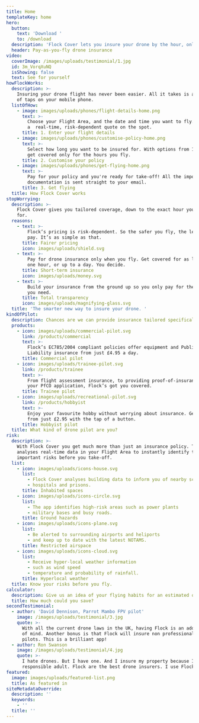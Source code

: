 ```yaml
---
title: Home
templateKey: home
hero:
  button:
    text: 'Download '
    to: /download
  description: 'Flock Cover lets you insure your drone by the hour, only when you need it.'
  header: Pay-as-you-fly drone insurance
video:
  coverImage: /images/uploads/testimonial/1.jpg
  id: 3m_VorqXuNQ
  isShowing: false
  text: See for yourself
howFlockWorks:
  description: >-
    Insuring your drone flight has never been easier. All it takes is a matter
    of taps on your mobile phone.
  listOfHow:
    - image: images/uploads/phones/flight-details-home.png
      text: >-
        Choose your Flight Area, and the date and time you want to fly. Receive
        a  real-time, risk-dependent quote on the spot.
      title: 1. Enter your flight details
    - image: images/uploads/phones/customise-policy-home.png
      text: >-
        Select how long you want to be insured for. With options from 1-8 hours,
        get covered only for the hours you fly.
      title: 2. Customise your policy
    - image: images/uploads/phones/get-flying-home.png
      text: >-
        Pay for your policy and you're ready for take-off! All the important
        documentation is sent straight to your email.
      title: 3. Get flying
  title: How Flock Cover works
stopWorrying:
  description: >-
    Flock Cover gives you tailored coverage, down to the exact hour you need it
    for.
  reasons:
    - text: >-
        Flock’s pricing is risk-dependent. So the safer you fly, the less you
        pay. It’s as simple as that.
      title: Fairer pricing
      icon: images/uploads/shield.svg
    - text: >-
        Pay for drone insurance only when you fly. Get covered for as little as
        one hour, or up to a day. You decide.
      title: Short-term insurance
      icon: images/uploads/money.svg
    - text: >-
        Build your insurance from the ground up so you only pay for the cover
        you need.
      title: Total transparency
      icon: images/uploads/magnifying-glass.svg
  title: 'The smarter new way to insure your drone. '
kindOfPilot:
  description: Chances are we can provide insurance tailored specifically to you.
  products:
    - icon: images/uploads/commercial-pilot.svg
      link: /products/commercial
      text: >-
        Flock’s EC785/2004 compliant policies offer equipment and Public
        Liability insurance from just £4.95 a day.
      title: Commercial pilot
    - icon: images/uploads/trainee-pilot.svg
      link: /products/trainee
      text: >-
        From flight assessment insurance, to providing proof-of-insurance for
        your PfCO application, Flock’s got you covered.
      title: Trainee pilot
    - icon: images/uploads/recreational-pilot.svg
      link: /products/hobbyist
      text: >-
        Enjoy your favourite hobby without worrying about insurance. Get covered
        from just £2.95 with the tap of a button.
      title: Hobbyist pilot
  title: What kind of drone pilot are you?
risk:
  description: >-
    With Flock Cover you get much more than just an insurance policy. The app
    analyses real-time data in your Flight Area to instantly identify the
    important risks before you take-off.
  list:
    - icon: images/uploads/icons-house.svg
      list:
        - Flock Cover analyses building data to inform you of nearby schools
        - hospitals and prisons.
      title: Inhabited spaces
    - icon: images/uploads/icons-circle.svg
      list:
        - The app identifies high-risk areas such as power plants
        - military bases and busy roads.
      title: Ground hazards
    - icon: images/uploads/icons-plane.svg
      list:
        - Be alerted to surrounding airports and heliports
        - and keep up to date with the latest NOTAMS.
      title: Restricted airspace
    - icon: images/uploads/icons-cloud.svg
      list:
        - Receive hyper-local weather information
        - such as wind speed
        - temperature and probability of rainfall.
      title: Hyperlocal weather
  title: Know your risks before you fly.
calculator:
  description: Give us an idea of your flying habits for an estimated quote.
  title: How much could you save?
secondTestimonial:
  - author: 'David Dennison, Parrot Mambo FPV pilot'
    image: /images/uploads/testimonial/3.jpg
    quote: >-
      With all the current drone laws in the UK, having Flock is an added peace
      of mind. Another bonus is that Flock will insure non professional drone
      pilots. This is a brilliant app!
  - author: Ron Swanson
    image: /images/uploads/testimonial/4.jpg
    quote: >-
      I hate drones. But I have one. And I insure my property because I'm a
      responsible adult. Flock are the best drone insurers. I use Flock.
featured:
  image: images/uploads/featured-list.png
  title: As featured in
siteMetadataOverride:
  description: ''
  keywords:
    - ''
  title: ''
---
```

